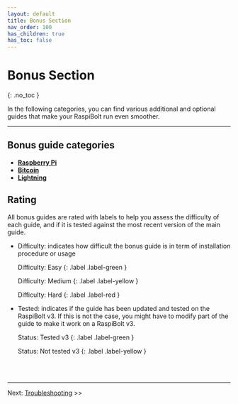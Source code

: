 ```yaml
---
layout: default
title: Bonus Section
nav_order: 100
has_children: true
has_toc: false
---
```

<!-- markdownlint-disable MD014 MD022 MD025 MD033 MD036 MD040 -->

# Bonus Section
{: .no_toc }

In the following categories, you can find various additional and optional guides that make your RaspiBolt run even smoother.

---

## Bonus guide categories

* **[Raspberry Pi](raspberry-pi/index.md)**
* **[Bitcoin](bitcoin/index.md)**
* **[Lightning](lightning/index.md)**

## Rating

All bonus guides are rated with labels to help you assess the difficulty of each guide, and if it is tested against the most recent version of the main guide.

* Difficulty: indicates how difficult the bonus guide is in term of installation procedure or usage
  
  Difficulty: Easy
  {: .label .label-green }

  Difficulty: Medium
  {: .label .label-yellow }

  Difficulty: Hard
  {: .label .label-red }

* Tested: indicates if the guide has been updated and tested on the RaspiBolt v3. If this is not the case, you might have to modify part of the guide to make it work on a RaspiBolt v3.

  Status: Tested v3
  {: .label .label-green }
  
  Status: Not tested v3
  {: .label .label-yellow }

<br /><br />

---

Next: [Troubleshooting](../troubleshooting.md) >>
